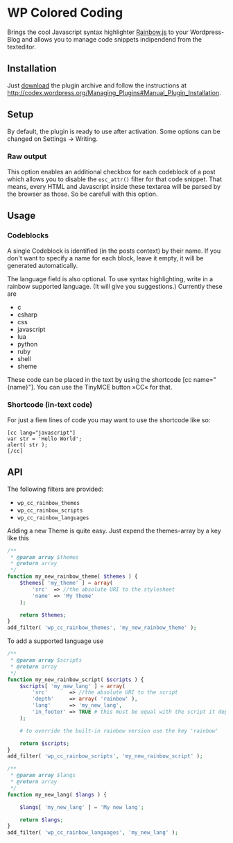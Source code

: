# WP Colored Coding

Brings the cool Javascript syntax highlighter [Rainbow.js](https://github.com/ccampbell/rainbow) to your Wordpress-Blog and allows you to manage code snippets indipendend from the texteditor.

## Installation

Just [download](https://github.com/dnaber-de/WP-Colored-Coding/downloads) the plugin archive and follow the instructions at http://codex.wordpress.org/Managing_Plugins#Manual_Plugin_Installation.

## Setup

By default, the plugin is ready to use after activation. Some options can be changed on Settings → Writing.

### Raw output

This option enables an additional checkbox for each codeblock of a post which allows you to disable the `esc_attr()` filter for that code snippet. That means, every HTML and Javascript inside these textarea will be parsed by the browser as those. So be carefull with this option.

## Usage

### Codeblocks

A single Codeblock is identified (in the posts context) by their name. If you don't want to specify a name for each block, leave it empty, it will be generated automatically.

The language field is also optional. To use syntax highlighting, write in a rainbow supported language. (It will give you suggestions.) Currently these are
* c
* csharp
* css
* javascript
* lua
* python
* ruby
* shell
* sheme

These code can be placed in the text by using the shortcode [cc name="{name}"]. You can use the TinyMCE button »CC« for that.

### Shortcode (in-text code)

For just a fiew lines of code you may want to use the shortcode like so:

```
[cc lang="javascript"]
var str = 'Hello World';
alert( str );
[/cc]
```

## API

The following filters are provided:

* `wp_cc_rainbow_themes`
* `wp_cc_rainbow_scripts`
* `wp_cc_rainbow_languages`

Adding a new Theme is quite easy. Just expend the themes-array by a key like this
```php
/**
 * @param array $themes
 * @return array
 */
function my_new_rainbow_theme( $themes ) {
	$themes[ 'my_theme' ] = array(
		'src'  => //the absolute URI to the stylesheet
		'name' => 'My Theme'
	);

	return $themes;
}
add_filter( 'wp_cc_rainbow_themes', 'my_new_rainbow_theme' );
```

To add a supported language use
```php
/**
 * @param array $scripts
 * @return array
 */
function my_new_rainbow_script( $scripts ) {
	$scripts[ 'my_new_lang' ] = array(
		'src'       => //the absolute URI to the script
		'depth'     => array( 'rainbow' ),
		'lang'      => 'my_new_lang',
		'in_footer' => TRUE # this must be equal with the script it depends on
	);

	# to override the built-in rainbow version use the key 'rainbow'

	return $scripts;
}
add_filter( 'wp_cc_rainbow_scripts', 'my_new_rainbow_script' );

/**
 * @param array $langs
 * @return array
 */
function my_new_lang( $langs ) {

	$langs[ 'my_new_lang' ] = 'My new lang';

	return $langs;
}
add_filter( 'wp_cc_rainbow_languages', 'my_new_lang' );
```

